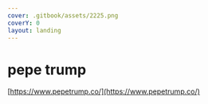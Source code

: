 ```yaml
---
cover: .gitbook/assets/2225.png
coverY: 0
layout: landing
---
```


# pepe trump

[https://www.pepetrump.co/](https://www.pepetrump.co/)
